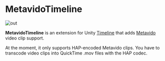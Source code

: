 MetavidoTimeline
================

![out](https://user-images.githubusercontent.com/343936/144595130-9c87822b-131d-487e-8ac9-144bc5fb86e6.gif)

**MetavidoTimeline** is an extension for Unity [Timeline] that adds [Metavido]
video clip support.

At the moment, it only supports HAP-encoded Metavido clips. You have to transcode
video clips into QuickTime .mov files with the HAP codec.

[Timeline]: https://docs.unity3d.com/Packages/com.unity.timeline@latest
[Metavido]: https://github.com/keijiro/Metavido
[HAP]: https://hap.video

